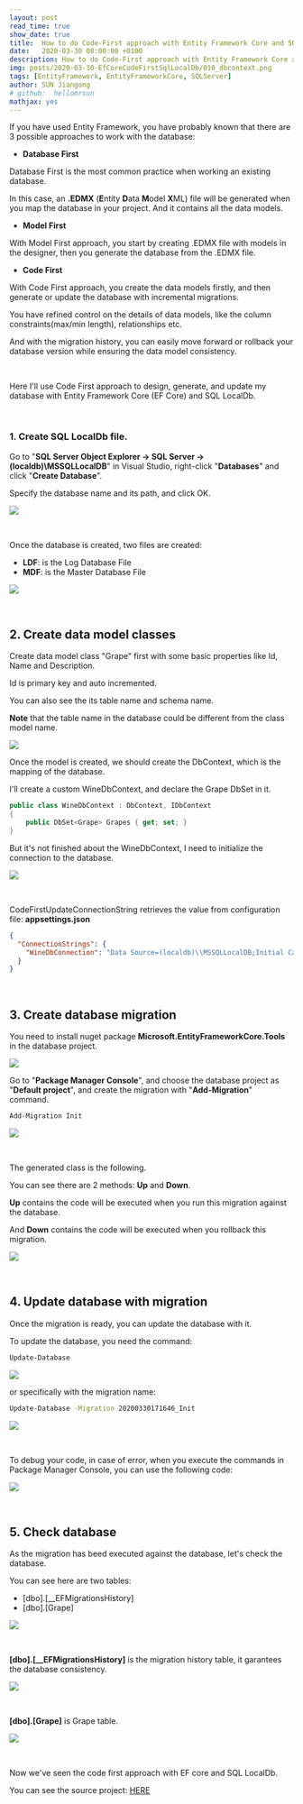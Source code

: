 ```yaml
---
layout: post
read_time: true
show_date: true
title:  How to do Code-First approach with Entity Framework Core and SQL LocalDB
date:   2020-03-30 08:00:00 +0100
description: How to do Code-First approach with Entity Framework Core and SQL LocalDB
img: posts/2020-03-30-EfCoreCodeFirstSqlLocalDb/010_dbcontext.png 
tags: [EntityFramework, EntityFrameworkCore, SQLServer]
author: SUN Jiangong
# github:  hellomrsun
mathjax: yes
---
```



If you have used Entity Framework, you have probably known that there are 3 possible approaches to work with the database:

* **Database First**

Database First is the most common practice when working an existing database.

In this case, an **.EDMX** (**E**ntity **D**ata **M**odel **X**ML) file will be generated when you map the database in your project. And it contains all the data models.

* **Model First**

With Model First approach, you start by creating .EDMX file with models in the designer, then you generate the database from the .EDMX file.

* **Code First**

With Code First approach, you create the data models firstly, and then generate or update the database with incremental migrations.

You have refined control on the details of data models, like the column constraints(max/min length), relationships etc.

And with the migration history, you can easily move forward or rollback your database version while ensuring the data model consistency.

<!--more-->

<br/>

Here I'll use Code First approach to design, generate, and update my database with Entity Framework Core (EF Core) and SQL LocalDb.

<br/>

### 1. Create SQL LocalDb file.

Go to "**SQL Server Object Explorer -> SQL Server -> (localdb)\MSSQLLocalDB**" in Visual Studio, right-click "**Databases**" and click "**Create Database**".

Specify the database name and its path, and click OK.

![](./../../../assets/img/posts/2020-03-30-EfCoreCodeFirstSqlLocalDb/001_create_db.PNG)

<br/>

Once the database is created, two files are created:
* **LDF**: is the Log Database File
* **MDF**: is the Master Database File

![](./../../../assets/img/posts/2020-03-30-EfCoreCodeFirstSqlLocalDb/002_db_files.PNG)

<br/>

## 2. Create data model classes

Create data model class "Grape" first with some basic properties like Id, Name and Description.

Id is primary key and auto incremented.

You can also see the its table name and schema name.

**Note** that the table name in the database could be different from the class model name.

![](./../../../assets/img/posts/2020-03-30-EfCoreCodeFirstSqlLocalDb/011_grape_class.PNG)

Once the model is created, we should create the DbContext, which is the mapping of the database.

I'll create a custom WineDbContext, and declare the Grape DbSet in it.

```csharp
public class WineDbContext : DbContext, IDbContext
{
    public DbSet<Grape> Grapes { get; set; }
}
```

But it's not finished about the WineDbContext, I need to initialize the connection to the database.

![](./../../../assets/img/posts/2020-03-30-EfCoreCodeFirstSqlLocalDb/010_dbcontext.PNG)

<br/>

CodeFirstUpdateConnectionString retrieves the value from configuration file: **appsettings.json**

```json
{
  "ConnectionStrings": {
    "WineDbConnection": "Data Source=(localdb)\\MSSQLLocalDB;Initial Catalog=[AbsoluteFolderPath]\\WINEDB.MDF;Integrated Security=True;Connect Timeout=30;Encrypt=False;TrustServerCertificate=False;ApplicationIntent=ReadWrite;MultiSubnetFailover=False"
  }
}
```

<br/>

## 3. Create database migration

You need to install nuget package **Microsoft.EntityFrameworkCore.Tools** in the database project.

![](./../../../assets/img/posts/2020-03-30-EfCoreCodeFirstSqlLocalDb/003_install_efcore_tools_package.PNG)

Go to "**Package Manager Console**", and choose the database project as "**Default project**", and create the migration with "**Add-Migration**" command.

```bash
Add-Migration Init
```

![](./../../../assets/img/posts/2020-03-30-EfCoreCodeFirstSqlLocalDb/004_create_first_migration.PNG)

<br/>

The generated class is the following.

You can see there are 2 methods: **Up** and **Down**.

**Up** contains the code will be executed when you run this migration against the database.

And **Down** contains the code will be executed when you rollback this migration.

![](./../../../assets/img/posts/2020-03-30-EfCoreCodeFirstSqlLocalDb/012_migration.PNG)

<br/>

## 4. Update database with migration

Once the migration is ready, you can update the database with it.

To update the database, you need the command:

```bash
Update-Database
```

![](./../../../assets/img/posts/2020-03-30-EfCoreCodeFirstSqlLocalDb/005_update_database_with_migration.PNG)

or specifically with the migration name:

```bash
Update-Database -Migration 20200330171646_Init
```

![](./../../../assets/img/posts/2020-03-30-EfCoreCodeFirstSqlLocalDb/006_update_database_with_specific_migration.PNG)


<br/>

To debug your code, in case of error, when you execute the commands in Package Manager Console, you can use the following code:

![](./../../../assets/img/posts/2020-03-30-EfCoreCodeFirstSqlLocalDb/013_debug_nuget_command.PNG)


<br/>

## 5. Check database

As the migration has beed executed against the database, let's check the database.

You can see here are two tables:
* [dbo].[__EFMigrationsHistory]
* [dbo].[Grape]


![](./../../../assets/img/posts/2020-03-30-EfCoreCodeFirstSqlLocalDb/007_database_EfMigrationHistory.PNG)

<br/>

**[dbo].[__EFMigrationsHistory]** is the migration history table, it garantees the database consistency.


![](./../../../assets/img/posts/2020-03-30-EfCoreCodeFirstSqlLocalDb/008_EfMigrationHistory.PNG)


<br/>

**[dbo].[Grape]** is Grape table.

![](./../../../assets/img/posts/2020-03-30-EfCoreCodeFirstSqlLocalDb/009_Grape.PNG)


<br/>

Now we've seen the code first approach with EF core and SQL LocalDb.

You can see the source project: [HERE](https://github.com/hellomrsun/DotNetCoreAngularSignalRDemo/tree/master/SignalrDotnetCoreApi/SignalrDotnetCoreApi)